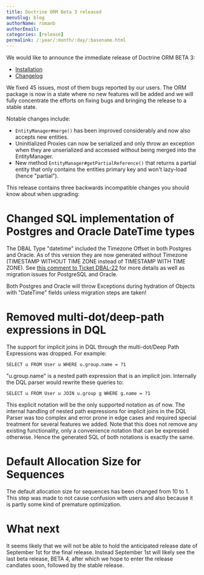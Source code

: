 ```yaml
---
title: Doctrine ORM Beta 3 released
menuSlug: blog
authorName: romanb 
authorEmail: 
categories: [release]
permalink: /:year/:month/:day/:basename.html
---
```

We would like to announce the immediate release of Doctrine ORM BETA 3:

-   [Installation](http://www.doctrine-project.org/projects/orm/2.0/download/2.0.0BETA3)
-   [Changelog](http://www.doctrine-project.org/jira/browse/DDC/fixforversion/10060)

We fixed 45 issues, most of them bugs reported by our users. The ORM
package is now in a state where no new features will be added and we
will fully concentrate the efforts on fixing bugs and bringing the
release to a stable state.

Notable changes include:

-   `EntityManager#merge()` has been improved considerably and now also
    accepts new entities.
-   Uninitialized Proxies can now be serialized and only throw an
    exception when they are unserialized and accessed without being
    merged into the EntityManager.
-   New method `EntityManager#getPartialReference()` that returns a
    partial entity that only contains the entities primary key and won't
    lazy-load (hence "partial").

This release contains three backwards incompatible changes you should
know about when upgrading:

Changed SQL implementation of Postgres and Oracle DateTime types
================================================================

The DBAL Type "datetime" included the Timezone Offset in both Postgres
and Oracle. As of this version they are now generated without Timezone
(TIMESTAMP WITHOUT TIME ZONE instead of TIMESTAMP WITH TIME ZONE). See
[this comment to Ticket
DBAL-22](http://www.doctrine-project.org/jira/browse/DBAL-22?focusedCommentId=13396&page=com.atlassian.jira.plugin.system.issuetabpanels:comment-tabpanel#action_13396)
for more details as well as migration issues for PostgreSQL and Oracle.

Both Postgres and Oracle will throw Exceptions during hydration of
Objects with "DateTime" fields unless migration steps are taken!

Removed multi-dot/deep-path expressions in DQL
==============================================

The support for implicit joins in DQL through the multi-dot/Deep Path
Expressions was dropped. For example:

    SELECT u FROM User u WHERE u.group.name = ?1

"u.group.name" is a nested path expression that is an implicit join.
Internally the DQL parser would rewrite these queries to:

    SELECT u FROM User u JOIN u.group g WHERE g.name = ?1

This explicit notation will be the only supported notation as of now.
The internal handling of nested path expressions for implicit joins in
the DQL Parser was too complex and error prone in edge cases and
required special treatment for several features we added. Note that this
does not remove any existing functionality, only a convenience notation
that can be expressed otherwise. Hence the generated SQL of both
notations is exactly the same.

Default Allocation Size for Sequences
=====================================

The default allocation size for sequences has been changed from 10 to 1.
This step was made to not cause confusion with users and also because it
is partly some kind of premature optimization.

What next
=========

It seems likely that we will not be able to hold the anticipated release
date of September 1st for the final release. Instead September 1st will
likely see the last beta release, BETA 4, after which we hope to enter
the release candiates soon, followed by the stable release.
